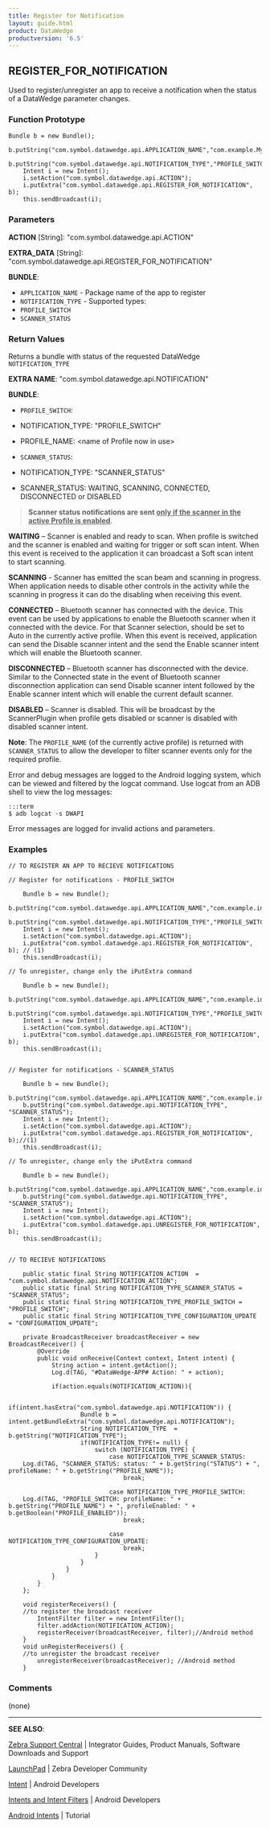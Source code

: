 ```yaml
---
title: Register for Notification 
layout: guide.html
product: DataWedge
productversion: '6.5'
---
```


## REGISTER_FOR_NOTIFICATION

Used to register/unregister an app to receive a notification when the status of a DataWedge parameter changes. 

### Function Prototype

	Bundle b = new Bundle();
		b.putString("com.symbol.datawedge.api.APPLICATION_NAME","com.example.MyApp");
		b.putString("com.symbol.datawedge.api.NOTIFICATION_TYPE","PROFILE_SWITCH");
		Intent i = new Intent();
		i.setAction("com.symbol.datawedge.api.ACTION");
		i.putExtra("com.symbol.datawedge.api.REGISTER_FOR_NOTIFICATION", b);
		this.sendBroadcast(i);

### Parameters

**ACTION** [String]: "com.symbol.datawedge.api.ACTION"

**EXTRA_DATA** [String]: "com.symbol.datawedge.api.REGISTER_FOR_NOTIFICATION"

**BUNDLE**: 

* `APPLICATION_NAME` - Package name of the app to register 
* `NOTIFICATION_TYPE` - Supported types:
 * `PROFILE_SWITCH`  
 * `SCANNER_STATUS` 

### Return Values
Returns a bundle with status of the requested DataWedge `NOTIFICATION_TYPE`

**EXTRA NAME**: "com.symbol.datawedge.api.NOTIFICATION"

**BUNDLE**:

* `PROFILE_SWITCH`: 
 * NOTIFICATION_TYPE: "PROFILE_SWITCH"
 * PROFILE_NAME: &lt;name of Profile now in use&gt;

* `SCANNER_STATUS`: 
 * NOTIFICATION_TYPE: "SCANNER_STATUS" 
 * SCANNER_STATUS: WAITING, SCANNING, CONNECTED, DISCONNECTED or DISABLED

> **Scanner status notifications are sent <u>only if the scanner in the active Profile is enabled</u>**. 

**WAITING** – Scanner is enabled and ready to scan. When profile is switched and the scanner is enabled and waiting for trigger or soft scan intent.  When this event is received to the application it can broadcast a Soft scan intent to start scanning. 

**SCANNING** - Scanner has emitted the scan beam and scanning in progress. When application needs to disable other controls in the activity while the scanning in progress it can do the disabling when receiving this event.

**CONNECTED** – Bluetooth scanner has connected with the device. This event can be used by applications to enable the Bluetooth scanner when it connected with the device. For that Scanner selection, should be set to Auto in the currently active profile. When this event is received, application can send the Disable scanner intent and the send the Enable scanner intent which will enable the Bluetooth scanner. 

**DISCONNECTED** – Bluetooth scanner has disconnected with the device. Similar to the Connected state in the event of Bluetooth scanner disconnection application can send Disable scanner intent followed by the Enable scanner intent which will enable the current default scanner. 

**DISABLED** – Scanner is disabled. This will be broadcast by the ScannerPlugin when profile gets disabled or scanner is disabled with disabled scanner intent.

**Note**: The `PROFILE_NAME` (of the currently active profile) is returned with `SCANNER_STATUS` to allow the developer to filter scanner events only for the required profile. 


Error and debug messages are logged to the Android logging system, which can be viewed and filtered by the logcat command. Use logcat from an ADB shell to view the log messages:

	:::term
	$ adb logcat -s DWAPI

Error messages are logged for invalid actions and parameters.

### Examples

	// TO REGISTER AN APP TO RECIEVE NOTIFICATIONS

	// Register for notifications - PROFILE_SWITCH

		Bundle b = new Bundle();
		b.putString("com.symbol.datawedge.api.APPLICATION_NAME","com.example.intenttest");
		b.putString("com.symbol.datawedge.api.NOTIFICATION_TYPE","PROFILE_SWITCH");
		Intent i = new Intent();
		i.setAction("com.symbol.datawedge.api.ACTION");
		i.putExtra("com.symbol.datawedge.api.REGISTER_FOR_NOTIFICATION", b); // (1)
		this.sendBroadcast(i);

	// To unregister, change only the iPutExtra command

		Bundle b = new Bundle();
		b.putString("com.symbol.datawedge.api.APPLICATION_NAME","com.example.intenttest");
		b.putString("com.symbol.datawedge.api.NOTIFICATION_TYPE","PROFILE_SWITCH");
		Intent i = new Intent();
		i.setAction("com.symbol.datawedge.api.ACTION");
		i.putExtra("com.symbol.datawedge.api.UNREGISTER_FOR_NOTIFICATION", b);
		this.sendBroadcast(i);


	// Register for notifications - SCANNER_STATUS

		Bundle b = new Bundle();
		b.putString("com.symbol.datawedge.api.APPLICATION_NAME","com.example.intenttest");
		b.putString("com.symbol.datawedge.api.NOTIFICATION_TYPE", "SCANNER_STATUS");
		Intent i = new Intent();
		i.setAction("com.symbol.datawedge.api.ACTION");
		i.putExtra("com.symbol.datawedge.api.REGISTER_FOR_NOTIFICATION", b);//(1)
		this.sendBroadcast(i);

	// To unregister, change only the iPutExtra command

		Bundle b = new Bundle();
		b.putString("com.symbol.datawedge.api.APPLICATION_NAME","com.example.intenttest");
		b.putString("com.symbol.datawedge.api.NOTIFICATION_TYPE", "SCANNER_STATUS");
		Intent i = new Intent();
		i.setAction("com.symbol.datawedge.api.ACTION");
		i.putExtra("com.symbol.datawedge.api.UNREGISTER_FOR_NOTIFICATION", b);
		this.sendBroadcast(i);


	// TO RECIEVE NOTIFICATIONS

		public static final String NOTIFICATION_ACTION  = "com.symbol.datawedge.api.NOTIFICATION_ACTION";
		public static final String NOTIFICATION_TYPE_SCANNER_STATUS = "SCANNER_STATUS";
		public static final String NOTIFICATION_TYPE_PROFILE_SWITCH = "PROFILE_SWITCH";
		public static final String NOTIFICATION_TYPE_CONFIGURATION_UPDATE = "CONFIGURATION_UPDATE";

		private BroadcastReceiver broadcastReceiver = new BroadcastReceiver() {
		    @Override
		    public void onReceive(Context context, Intent intent) {
		        String action = intent.getAction();
		        Log.d(TAG, "#DataWedge-APP# Action: " + action);

		        if(action.equals(NOTIFICATION_ACTION)){

		            if(intent.hasExtra("com.symbol.datawedge.api.NOTIFICATION")) {
		                Bundle b = intent.getBundleExtra("com.symbol.datawedge.api.NOTIFICATION");
		                String NOTIFICATION_TYPE  = b.getString("NOTIFICATION_TYPE");
		                if(NOTIFICATION_TYPE!= null) {
		                    switch (NOTIFICATION_TYPE) {
		                        case NOTIFICATION_TYPE_SCANNER_STATUS:
		Log.d(TAG, "SCANNER_STATUS: status: " + b.getString("STATUS") + ", profileName: " + b.getString("PROFILE_NAME"));
		                            break;

		                        case NOTIFICATION_TYPE_PROFILE_SWITCH:
		Log.d(TAG, "PROFILE_SWITCH: profileName: " + b.getString("PROFILE_NAME") + ", profileEnabled: " + b.getBoolean("PROFILE_ENABLED"));
		                            break;

		                        case NOTIFICATION_TYPE_CONFIGURATION_UPDATE:
		                            break;
		                    }
		                }
		            }
		        }
		    }
		};

		void registerReceivers() {
		//to register the broadcast receiver
		    IntentFilter filter = new IntentFilter();
		    filter.addAction(NOTIFICATION_ACTION);
		    registerReceiver(broadcastReceiver, filter);//Android method
		}
		void unRegisterReceivers() {
		//to unregister the broadcast receiver
		    unregisterReceiver(broadcastReceiver); //Android method
		}

### Comments
(none)

------

**SEE ALSO**:

[Zebra Support Central](https://www.zebra.com/us/en/support-downloads.html) | Integrator Guides, Product Manuals, Software Downloads and Support

[LaunchPad](https://developer.zebra.com/welcome) | Zebra Developer Community

[Intent](https://developer.android.com/reference/android/content/Intent.html) | Android Developers

[Intents and Intent Filters](http://developer.android.com/guide/components/intents-filters.html) | Android Developers

[Android Intents](http://www.vogella.com/tutorials/AndroidIntent/article.html) | Tutorial
